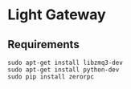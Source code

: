Light Gateway
============

Requirements
------------
```
sudo apt-get install libzmq3-dev
sudo apt-get install python-dev
sudo pip install zerorpc
```
